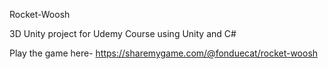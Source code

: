 Rocket-Woosh

3D Unity project for Udemy Course using Unity and C#

Play the game here- https://sharemygame.com/@fonduecat/rocket-woosh
